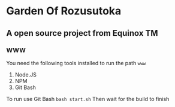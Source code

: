 # Garden Of Rozusutoka

## A open source project from Equinox TM

### WWW

You need the following tools installed to run the path `www`

1. Node.JS
2. NPM
3. Git Bash

To run use Git Bash `bash start.sh`
Then wait for the build to finish

